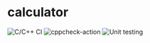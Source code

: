 # calculator

![C/C++ CI](https://github.com/99003560/calculator/workflows/C/C++%20CI/badge.svg)
![cppcheck-action](https://github.com/99003560/calculator/workflows/cppcheck-action/badge.svg)
![Unit testing](https://github.com/99003560/calculator/workflows/Unit%20testing/badge.svg)
